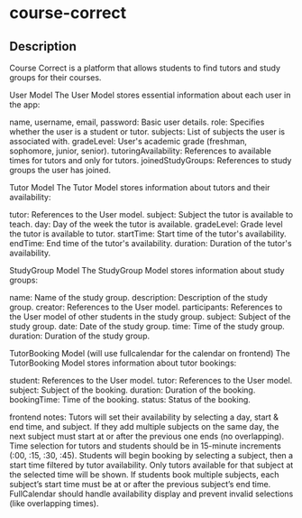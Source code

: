 # course-correct

## Description

Course Correct is a platform that allows students to find tutors and study groups for their courses.

User Model
The User Model stores essential information about each user in the app:

name, username, email, password: Basic user details.
role: Specifies whether the user is a student or tutor.
subjects: List of subjects the user is associated with.
gradeLevel: User's academic grade (freshman, sophomore, junior, senior).
tutoringAvailability: References to available times for tutors and only for tutors.
joinedStudyGroups: References to study groups the user has joined.

Tutor Model
The Tutor Model stores information about tutors and their availability:

tutor: References to the User model.
subject: Subject the tutor is available to teach.
day: Day of the week the tutor is available.
gradeLevel: Grade level the tutor is available to tutor.
startTime: Start time of the tutor's availability.
endTime: End time of the tutor's availability.
duration: Duration of the tutor's availability.

StudyGroup Model
The StudyGroup Model stores information about study groups:

name: Name of the study group.
description: Description of the study group.
creator: References to the User model.
participants: References to the User model of other students in the study group.
subject: Subject of the study group.
date: Date of the study group.
time: Time of the study group.
duration: Duration of the study group.

TutorBooking Model (will use fullcalendar for the calendar on frontend)
The TutorBooking Model stores information about tutor bookings:

student: References to the User model.
tutor: References to the User model.
subject: Subject of the booking.
duration: Duration of the booking.
bookingTime: Time of the booking.
status: Status of the booking.

frontend notes:
Tutors will set their availability by selecting a day, start & end time, and subject. If they add multiple subjects on the same day, the next subject must start at or after the previous one ends (no overlapping).
Time selection for tutors and students should be in 15-minute increments (:00, :15, :30, :45).
Students will begin booking by selecting a subject, then a start time filtered by tutor availability.
Only tutors available for that subject at the selected time will be shown.
If students book multiple subjects, each subject’s start time must be at or after the previous subject’s end time.
FullCalendar should handle availability display and prevent invalid selections (like overlapping times).

<!-- FUTURE FEATURE:
1. Study Guides and Notes Upload
Tutors Uploading Study Guides: Tutors will be able to upload study materials, guides, or resources specific to certain classes or grade levels. These resources will be easily accessible for students looking to supplement their learning.
Students Uploading Notes: Students can upload their own notes for the same classes or grade levels. This fosters a peer-to-peer learning environment, where students can help each other.

2. Expanding Beyond Classroom Learning
Professional "Classes" and Career Development: The app could evolve into a platform where professionals from various industries (e.g., mechanics, chefs, artists) can offer workshops or training sessions outside of the traditional classroom. For example, a mechanic could post an opportunity saying, "Anyone interested in becoming a mechanic, I'll volunteer my time to teach the basics and even offer some hands-on experience." This way, people can provide practical career development or mentorship for anyone interested in learning a new skill. -->
